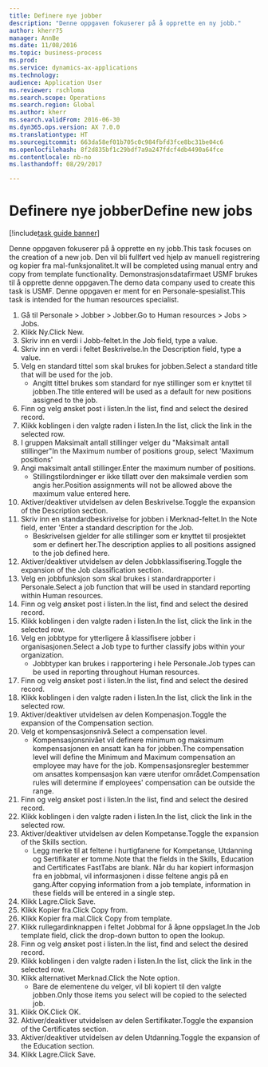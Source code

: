 ```yaml
--- 
title: Definere nye jobber
description: "Denne oppgaven fokuserer på å opprette en ny jobb."
author: kherr75
manager: AnnBe
ms.date: 11/08/2016
ms.topic: business-process
ms.prod: 
ms.service: dynamics-ax-applications
ms.technology: 
audience: Application User
ms.reviewer: rschloma
ms.search.scope: Operations
ms.search.region: Global
ms.author: kherr
ms.search.validFrom: 2016-06-30
ms.dyn365.ops.version: AX 7.0.0
ms.translationtype: HT
ms.sourcegitcommit: 663da58ef01b705c0c984fbfd3fce8bc31be04c6
ms.openlocfilehash: 8f2d835bf1c29bdf7a9a247fdcf4db4490a64fce
ms.contentlocale: nb-no
ms.lasthandoff: 08/29/2017

---
```

# <a name="define-new-jobs"></a><span data-ttu-id="7b778-103">Definere nye jobber</span><span class="sxs-lookup"><span data-stu-id="7b778-103">Define new jobs</span></span>

[!include[task guide banner](../../includes/task-guide-banner.md)]

<span data-ttu-id="7b778-104">Denne oppgaven fokuserer på å opprette en ny jobb.</span><span class="sxs-lookup"><span data-stu-id="7b778-104">This task focuses on the creation of a new job.</span></span> <span data-ttu-id="7b778-105">Den vil bli fullført ved hjelp av manuell registrering og kopier fra mal-funksjonalitet.</span><span class="sxs-lookup"><span data-stu-id="7b778-105">It will be completed using manual entry and copy from template functionality.</span></span> <span data-ttu-id="7b778-106">Demonstrasjonsdatafirmaet USMF brukes til å opprette denne oppgaven.</span><span class="sxs-lookup"><span data-stu-id="7b778-106">The demo data company used to create this task is USMF.</span></span> <span data-ttu-id="7b778-107">Denne oppgaven er ment for en Personale-spesialist.</span><span class="sxs-lookup"><span data-stu-id="7b778-107">This task is intended for the human resources specialist.</span></span>

1. <span data-ttu-id="7b778-108">Gå til Personale > Jobber > Jobber.</span><span class="sxs-lookup"><span data-stu-id="7b778-108">Go to Human resources > Jobs > Jobs.</span></span>
2. <span data-ttu-id="7b778-109">Klikk Ny.</span><span class="sxs-lookup"><span data-stu-id="7b778-109">Click New.</span></span>
3. <span data-ttu-id="7b778-110">Skriv inn en verdi i Jobb-feltet.</span><span class="sxs-lookup"><span data-stu-id="7b778-110">In the Job field, type a value.</span></span>
4. <span data-ttu-id="7b778-111">Skriv inn en verdi i feltet Beskrivelse.</span><span class="sxs-lookup"><span data-stu-id="7b778-111">In the Description field, type a value.</span></span>
5. <span data-ttu-id="7b778-112">Velg en standard tittel som skal brukes for jobben.</span><span class="sxs-lookup"><span data-stu-id="7b778-112">Select a standard title that will be used for the job.</span></span> 
    * <span data-ttu-id="7b778-113">Angitt tittel brukes som standard for nye stillinger som er knyttet til jobben.</span><span class="sxs-lookup"><span data-stu-id="7b778-113">The title entered will be used as a default for new positions assigned to the job.</span></span>  
6. <span data-ttu-id="7b778-114">Finn og velg ønsket post i listen.</span><span class="sxs-lookup"><span data-stu-id="7b778-114">In the list, find and select the desired record.</span></span>
7. <span data-ttu-id="7b778-115">Klikk koblingen i den valgte raden i listen.</span><span class="sxs-lookup"><span data-stu-id="7b778-115">In the list, click the link in the selected row.</span></span>
8. <span data-ttu-id="7b778-116">I gruppen Maksimalt antall stillinger velger du "Maksimalt antall stillinger"</span><span class="sxs-lookup"><span data-stu-id="7b778-116">In the Maximum number of positions group, select 'Maximum positions'</span></span>
9. <span data-ttu-id="7b778-117">Angi maksimalt antall stillinger.</span><span class="sxs-lookup"><span data-stu-id="7b778-117">Enter the maximum number of positions.</span></span> 
    * <span data-ttu-id="7b778-118">Stillingstilordninger er ikke tillatt over den maksimale verdien som angis her.</span><span class="sxs-lookup"><span data-stu-id="7b778-118">Position assignments will not be allowed above the maximum value entered here.</span></span>  
10. <span data-ttu-id="7b778-119">Aktiver/deaktiver utvidelsen av delen Beskrivelse.</span><span class="sxs-lookup"><span data-stu-id="7b778-119">Toggle the expansion of the Description section.</span></span>
11. <span data-ttu-id="7b778-120">Skriv inn en standardbeskrivelse for jobben i Merknad-feltet.</span><span class="sxs-lookup"><span data-stu-id="7b778-120">In the Note field, enter 'Enter a standard description for the Job.</span></span>
    * <span data-ttu-id="7b778-121">Beskrivelsen gjelder for alle stillinger som er knyttet til prosjektet som er definert her.</span><span class="sxs-lookup"><span data-stu-id="7b778-121">The description applies to all positions assigned to the job defined here.</span></span>  
12. <span data-ttu-id="7b778-122">Aktiver/deaktiver utvidelsen av delen Jobbklassifisering.</span><span class="sxs-lookup"><span data-stu-id="7b778-122">Toggle the expansion of the Job classification section.</span></span>
13. <span data-ttu-id="7b778-123">Velg en jobbfunksjon som skal brukes i standardrapporter i Personale.</span><span class="sxs-lookup"><span data-stu-id="7b778-123">Select a job function that will be used in standard reporting within Human resources.</span></span>
14. <span data-ttu-id="7b778-124">Finn og velg ønsket post i listen.</span><span class="sxs-lookup"><span data-stu-id="7b778-124">In the list, find and select the desired record.</span></span>
15. <span data-ttu-id="7b778-125">Klikk koblingen i den valgte raden i listen.</span><span class="sxs-lookup"><span data-stu-id="7b778-125">In the list, click the link in the selected row.</span></span>
16. <span data-ttu-id="7b778-126">Velg en jobbtype for ytterligere å klassifisere jobber i organisasjonen.</span><span class="sxs-lookup"><span data-stu-id="7b778-126">Select a Job type to further classify jobs within your organization.</span></span> 
    * <span data-ttu-id="7b778-127">Jobbtyper kan brukes i rapportering i hele Personale.</span><span class="sxs-lookup"><span data-stu-id="7b778-127">Job types can be used in reporting throughout Human resources.</span></span>  
17. <span data-ttu-id="7b778-128">Finn og velg ønsket post i listen.</span><span class="sxs-lookup"><span data-stu-id="7b778-128">In the list, find and select the desired record.</span></span>
18. <span data-ttu-id="7b778-129">Klikk koblingen i den valgte raden i listen.</span><span class="sxs-lookup"><span data-stu-id="7b778-129">In the list, click the link in the selected row.</span></span>
19. <span data-ttu-id="7b778-130">Aktiver/deaktiver utvidelsen av delen Kompenasjon.</span><span class="sxs-lookup"><span data-stu-id="7b778-130">Toggle the expansion of the Compensation section.</span></span>
20. <span data-ttu-id="7b778-131">Velg et kompensasjonsnivå.</span><span class="sxs-lookup"><span data-stu-id="7b778-131">Select a compensation level.</span></span>
    * <span data-ttu-id="7b778-132">Kompensasjonsnivået vil definere minimum og maksimum kompensasjonen en ansatt kan ha for jobben.</span><span class="sxs-lookup"><span data-stu-id="7b778-132">The compensation level will define the Minimum and Maximum compensation an employee may have for the job.</span></span> <span data-ttu-id="7b778-133">Kompensasjonsregler bestemmer om ansattes kompensasjon kan være utenfor området.</span><span class="sxs-lookup"><span data-stu-id="7b778-133">Compensation rules will determine if employees' compensation can be outside the range.</span></span>  
21. <span data-ttu-id="7b778-134">Finn og velg ønsket post i listen.</span><span class="sxs-lookup"><span data-stu-id="7b778-134">In the list, find and select the desired record.</span></span>
22. <span data-ttu-id="7b778-135">Klikk koblingen i den valgte raden i listen.</span><span class="sxs-lookup"><span data-stu-id="7b778-135">In the list, click the link in the selected row.</span></span>
23. <span data-ttu-id="7b778-136">Aktiver/deaktiver utvidelsen av delen Kompetanse.</span><span class="sxs-lookup"><span data-stu-id="7b778-136">Toggle the expansion of the Skills section.</span></span>
    * <span data-ttu-id="7b778-137">Legg merke til at feltene i hurtigfanene for Kompetanse, Utdanning og Sertifikater er tomme.</span><span class="sxs-lookup"><span data-stu-id="7b778-137">Note that the fields in the Skills, Education and Certificates FastTabs are blank.</span></span> <span data-ttu-id="7b778-138">Når du har kopiert informasjon fra en jobbmal, vil informasjonen i disse feltene angis på en gang.</span><span class="sxs-lookup"><span data-stu-id="7b778-138">After copying information from a job template, information in these fields will be entered in a single step.</span></span>   
24. <span data-ttu-id="7b778-139">Klikk Lagre.</span><span class="sxs-lookup"><span data-stu-id="7b778-139">Click Save.</span></span>
25. <span data-ttu-id="7b778-140">Klikk Kopier fra.</span><span class="sxs-lookup"><span data-stu-id="7b778-140">Click Copy from.</span></span>
26. <span data-ttu-id="7b778-141">Klikk Kopier fra mal.</span><span class="sxs-lookup"><span data-stu-id="7b778-141">Click Copy from template.</span></span>
27. <span data-ttu-id="7b778-142">Klikk rullegardinknappen i feltet Jobbmal for å åpne oppslaget.</span><span class="sxs-lookup"><span data-stu-id="7b778-142">In the Job template field, click the drop-down button to open the lookup.</span></span>
28. <span data-ttu-id="7b778-143">Finn og velg ønsket post i listen.</span><span class="sxs-lookup"><span data-stu-id="7b778-143">In the list, find and select the desired record.</span></span>
29. <span data-ttu-id="7b778-144">Klikk koblingen i den valgte raden i listen.</span><span class="sxs-lookup"><span data-stu-id="7b778-144">In the list, click the link in the selected row.</span></span>
30. <span data-ttu-id="7b778-145">Klikk alternativet Merknad.</span><span class="sxs-lookup"><span data-stu-id="7b778-145">Click the Note option.</span></span>
    * <span data-ttu-id="7b778-146">Bare de elementene du velger, vil bli kopiert til den valgte jobben.</span><span class="sxs-lookup"><span data-stu-id="7b778-146">Only those items you select will be copied to the selected job.</span></span>    
31. <span data-ttu-id="7b778-147">Klikk OK.</span><span class="sxs-lookup"><span data-stu-id="7b778-147">Click OK.</span></span>
32. <span data-ttu-id="7b778-148">Aktiver/deaktiver utvidelsen av delen Sertifikater.</span><span class="sxs-lookup"><span data-stu-id="7b778-148">Toggle the expansion of the Certificates section.</span></span>
33. <span data-ttu-id="7b778-149">Aktiver/deaktiver utvidelsen av delen Utdanning.</span><span class="sxs-lookup"><span data-stu-id="7b778-149">Toggle the expansion of the Education section.</span></span>
34. <span data-ttu-id="7b778-150">Klikk Lagre.</span><span class="sxs-lookup"><span data-stu-id="7b778-150">Click Save.</span></span>


